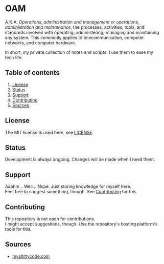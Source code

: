 # OAM

A.K.A. _Operations, administration and management_ or _operations, administration and maintenance_, the processes, activities, tools, and standards involved with operating, administering, managing and maintaining any system. This commonly applies to telecommunication, computer networks, and computer hardware.

In short, my private collection of notes and scripts. I use them to ease my tech life.

## Table of contents <!-- omit in toc -->

1. [License](#license)
1. [Status](#status)
1. [Support](#support)
1. [Contributing](#contributing)
1. [Sources](#sources)

## License

The MIT license is used here, see [LICENSE].

## Status

Development is always ongoing. Changes will be made when I need them.

## Support

Aaahm… Well… Nope. Just storing knowledge for myself here.<br/>
Feel free to suggest something, though. See [Contributing] for this.

## Contributing

This repository is not open for contributions.<br/>
I might accept suggestions, though. Use the repository's hosting platform's tools for this.

## Sources

- [myshittycode.com]

<!--
  References
  -->

<!-- In-article sections -->
[contributing]: #contributing

<!-- Files -->
[license]: LICENSE

<!-- Others -->
[myshittycode.com]: https://myshittycode.com/
